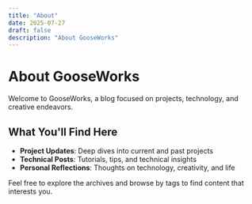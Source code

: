 ```yaml
---
title: "About"
date: 2025-07-27
draft: false
description: "About GooseWorks"
---
```


# About GooseWorks

Welcome to GooseWorks, a blog focused on projects, technology, and creative endeavors.

## What You'll Find Here

- **Project Updates**: Deep dives into current and past projects
- **Technical Posts**: Tutorials, tips, and technical insights
- **Personal Reflections**: Thoughts on technology, creativity, and life

Feel free to explore the archives and browse by tags to find content that interests you.
